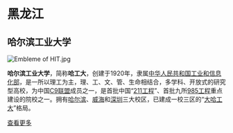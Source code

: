 # 黑龙江

## 哈尔滨工业大学
![Embleme of HIT.jpg](https://upload.wikimedia.org/wikipedia/zh/thumb/b/b9/Embleme_of_HIT.jpg/150px-Embleme_of_HIT.jpg)

**哈尔滨工业大学**，简称**哈工大**，创建于1920年，隶属[中华人民共和国工业和信息化部](https://zh.wikipedia.org/wiki/%E4%B8%AD%E5%8D%8E%E4%BA%BA%E6%B0%91%E5%85%B1%E5%92%8C%E5%9B%BD%E5%B7%A5%E4%B8%9A%E5%92%8C%E4%BF%A1%E6%81%AF%E5%8C%96%E9%83%A8)，是一所以理工为主，理、工、文、管、生命相结合，多学科、开放式的研究型高校，为中国[C9联盟](https://zh.wikipedia.org/wiki/C9%E8%81%94%E7%9B%9F)成员之一，是首批中国“[211工程](https://zh.wikipedia.org/wiki/211%E5%B7%A5%E7%A8%8B)”、首批九所[985工程](https://zh.wikipedia.org/wiki/985%E5%B7%A5%E7%A8%8B)重点建设的院校之一。拥有[哈尔滨](https://zh.wikipedia.org/wiki/%E5%93%88%E5%B0%94%E6%BB%A8)、[威海](https://zh.wikipedia.org/wiki/%E5%A8%81%E6%B5%B7)和[深圳](https://zh.wikipedia.org/wiki/%E6%B7%B1%E5%9C%B3)三大校区，已建成一校三区的“[大哈工大](https://zh.wikipedia.org/wiki/%E5%A4%A7%E5%93%88%E5%B7%A5%E5%A4%A7)”格局。

[查看更多](../hit/)